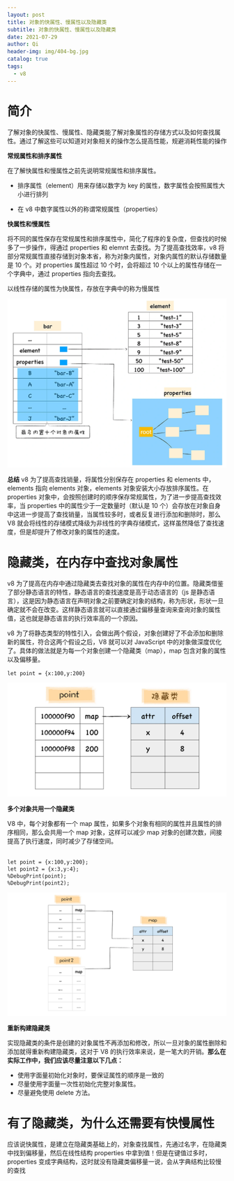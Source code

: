 ```yaml
---
layout: post
title: 对象的快属性、慢属性以及隐藏类
subtitle: 对象的快属性、慢属性以及隐藏类
date: 2021-07-29
author: Qi
header-img: img/404-bg.jpg
catalog: true
tags:
  - v8
---
```


# 简介

了解对象的快属性、慢属性、隐藏类能了解对象属性的存储方式以及如何查找属性。通过了解这些可以知道对对象相关的操作怎么提高性能，规避消耗性能的操作

**常规属性和排序属性**

在了解快属性和慢属性之前先说明常规属性和排序属性。

- 排序属性（element）用来存储以数字为 key 的属性，数字属性会按照属性大小进行排列

- 在 v8 中数字属性以外的称谓常规属性（properties）

**快属性和慢属性**

将不同的属性保存在常规属性和排序属性中，简化了程序的复杂度，但查找的时候多了一步操作，得通过 properties 和 elemnt 去查找。为了提高查找效率，v8 将部分常规属性直接存储到对象本省，称为对象内属性，对象内属性的默认存储数量是 10 个。对 properties 属性超过 10 个时，会将超过 10 个以上的属性存储在一个字典中，通过 properties 指向去查找。

以线性存储的属性为快属性，存放在字典中的称为慢属性

![Image text](/img/e8ce990dce53295a414ce79e38149917.webp)

**总结**
v8 为了提高查找销量，将属性分别保存在 properties 和 elements 中，elements 指向 elements 对象，elements 对象安装大小存放排序属性。在 properties 对象中，会按照创建时的顺序保存常规属性，为了进一步提高查找效率，当 properties 中的属性少于一定数量时（默认是 10 个）会存放在对象自身中这进一步提高了查找销量，当属性较多时，或者反复进行添加和删除时，那么 V8 就会将线性的存储模式降级为非线性的字典存储模式，这样虽然降低了查找速度，但是却提升了修改对象的属性的速度。

# 隐藏类，在内存中查找对象属性

v8 为了提高在内存中通过隐藏类去查找对象的属性在内存中的位置。隐藏类借鉴了部分静态语言的特性，静态语言的查找速度是高于动态语言的（js 是静态语言），这是因为静态语言在声明对象之前要确定对象的结构，称为形状，形状一旦确定就不会在改变。这样静态语言就可以直接通过偏移量查询来查询对象的属性值，这也就是静态语言的执行效率高的一个原因。

v8 为了将静态类型的特性引入，会做出两个假设，对象创建好了不会添加和删除新的属性，符合这两个假设之后，V8 就可以对 JavaScript 中的对象做深度优化了。具体的做法就是为每一个对象创建一个隐藏类（map），map 包含对象的属性以及偏移量。

```
let point = {x:100,y:200}

```

![Image text](/img/51f5034a7f80e4e5684d5a301178c2f8.webp)

**多个对象共用一个隐藏类**

V8 中，每个对象都有一个 map 属性，如果多个对象有相同的属性并且属性的排序相同，那么会共用一个 map 对象，这样可以减少 map 对象的创建次数，间接提高了执行速度，同时减少了存储空间。

```

let point = {x:100,y:200};
let point2 = {x:3,y:4};
%DebugPrint(point);
%DebugPrint(point2);

```

![Image text](/img/9f0de55e75463406fbbff452dcef2178.webp)

**重新构建隐藏类**

实现隐藏类的条件是创建的对象属性不再添加和修改，所以一旦对象的属性删除和添加就得重新构建隐藏类，这对于 V8 的执行效率来说，是一笔大的开销。**那么在实际工作中，我们应该尽量注意以下几点：**

- 使用字面量初始化对象时，要保证属性的顺序是一致的
- 尽量使用字面量一次性初始化完整对象属性。
- 尽量避免使用 delete 方法。

# 有了隐藏类，为什么还需要有快慢属性

应该说快属性，是建立在隐藏类基础上的，对象查找属性，先通过名字，在隐藏类中找到偏移量，然后在线性结构 properties 中拿到值！但是在键值过多时，properties 变成字典结构，这时就没有隐藏类偏移量一说，会从字典结构比较慢的查找
